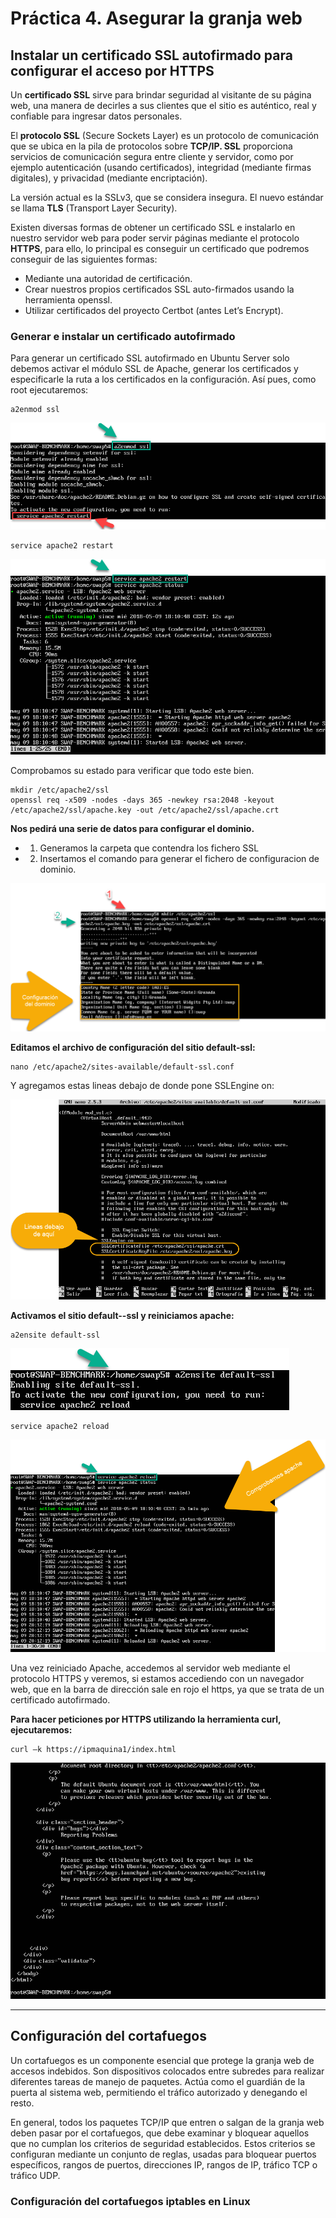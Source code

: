 # Práctica 4. Asegurar la granja web #

## Instalar un certificado SSL autofirmado para configurar el acceso por HTTPS

Un **certificado SSL** sirve para brindar seguridad al visitante de su página web, una
manera de decirles a sus clientes que el sitio es auténtico, real y confiable para
ingresar datos personales.

El **protocolo SSL** (Secure Sockets Layer) es un protocolo de comunicación que se
ubica en la pila de protocolos sobre **TCP/IP. SSL** proporciona servicios de
comunicación segura entre cliente y servidor, como por ejemplo autenticación (usando
certificados), integridad (mediante firmas digitales), y privacidad (mediante
encriptación).

La versión actual es la SSLv3, que se considera insegura. El nuevo estándar se llama
**TLS** (Transport Layer Security).

Existen diversas formas de obtener un certificado SSL e instalarlo en nuestro servidor
web para poder servir páginas mediante el protocolo **HTTPS**, para ello, lo principal es
conseguir un certificado que podremos conseguir de las siguientes formas:

  - Mediante una autoridad de certificación.
  - Crear nuestros propios certificados SSL auto-firmados usando la herramienta openssl.
  - Utilizar certificados del proyecto Certbot (antes Let’s Encrypt).

### Generar e instalar un certificado autofirmado ###
Para generar un certificado SSL autofirmado en Ubuntu Server solo debemos activar
el módulo SSL de Apache, generar los certificados y especificarle la ruta a los
certificados en la configuración. Así pues, como root ejecutaremos:

~~~~
a2enmod ssl
~~~~

![img](image/img01.png)

~~~~
service apache2 restart
~~~~

![img](image/img02.png)

Comprobamos su estado para verificar que todo este bien.

~~~~
mkdir /etc/apache2/ssl
openssl req -x509 -nodes -days 365 -newkey rsa:2048 -keyout /etc/apache2/ssl/apache.key -out /etc/apache2/ssl/apache.crt
~~~~

**Nos pedirá una serie de datos para configurar el dominio.**
- 1. Generamos la carpeta que contendra los fichero SSL
- 2. Insertamos el comando para generar el fichero de configuracion de dominio.

![img](image/img03.png)

**Editamos el archivo de configuración del sitio default-ssl:**

~~~~
nano /etc/apache2/sites-available/default-ssl.conf
~~~~

Y agregamos estas lineas debajo de donde pone SSLEngine on:

![img](image/img04.png)

**Activamos el sitio default--ssl y reiniciamos apache:**

~~~~
a2ensite default-ssl
~~~~

![img](image/img05.png)

~~~~
service apache2 reload
~~~~

![img](image/img06.png)

Una vez reiniciado Apache, accedemos al servidor web mediante el protocolo HTTPS y veremos, si estamos accediendo con un navegador web, que en la barra de dirección sale en rojo el https, ya que se trata de un certificado autofirmado.

**Para hacer peticiones por HTTPS utilizando la herramienta curl, ejecutaremos:**

~~~~
curl –k https://ipmaquina1/index.html
~~~~

![img](image/img07.png)

---

## Configuración del cortafuegos

Un cortafuegos es un componente esencial que protege la granja web de accesos indebidos. Son dispositivos colocados entre subredes para realizar diferentes tareas de manejo de paquetes. Actúa como el guardián de la puerta al sistema web, permitiendo el tráfico autorizado y denegando el resto.

En general, todos los paquetes TCP/IP que entren o salgan de la granja web deben pasar por el cortafuegos, que debe examinar y bloquear aquellos que no cumplan los criterios de seguridad establecidos. Estos criterios se configuran mediante un conjunto de reglas, usadas para bloquear puertos específicos, rangos de puertos, direcciones IP, rangos de IP, tráfico TCP o tráfico UDP.

### Configuración del cortafuegos iptables en Linux
